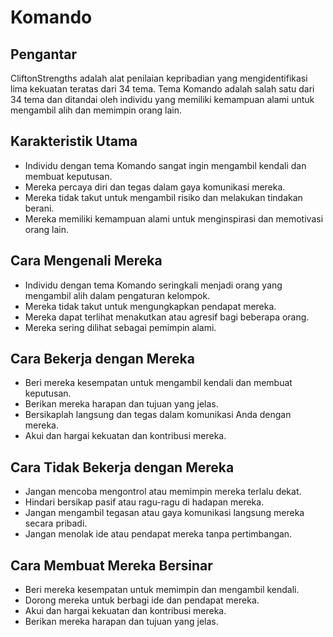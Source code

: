 # Komando

## Pengantar

CliftonStrengths adalah alat penilaian kepribadian yang mengidentifikasi lima kekuatan teratas dari 34 tema. Tema Komando adalah salah satu dari 34 tema dan ditandai oleh individu yang memiliki kemampuan alami untuk mengambil alih dan memimpin orang lain.

## Karakteristik Utama

- Individu dengan tema Komando sangat ingin mengambil kendali dan membuat keputusan.
- Mereka percaya diri dan tegas dalam gaya komunikasi mereka.
- Mereka tidak takut untuk mengambil risiko dan melakukan tindakan berani.
- Mereka memiliki kemampuan alami untuk menginspirasi dan memotivasi orang lain.

## Cara Mengenali Mereka

- Individu dengan tema Komando seringkali menjadi orang yang mengambil alih dalam pengaturan kelompok.
- Mereka tidak takut untuk mengungkapkan pendapat mereka.
- Mereka dapat terlihat menakutkan atau agresif bagi beberapa orang.
- Mereka sering dilihat sebagai pemimpin alami.

## Cara Bekerja dengan Mereka

- Beri mereka kesempatan untuk mengambil kendali dan membuat keputusan.
- Berikan mereka harapan dan tujuan yang jelas.
- Bersikaplah langsung dan tegas dalam komunikasi Anda dengan mereka.
- Akui dan hargai kekuatan dan kontribusi mereka.

## Cara Tidak Bekerja dengan Mereka

- Jangan mencoba mengontrol atau memimpin mereka terlalu dekat.
- Hindari bersikap pasif atau ragu-ragu di hadapan mereka.
- Jangan mengambil tegasan atau gaya komunikasi langsung mereka secara pribadi.
- Jangan menolak ide atau pendapat mereka tanpa pertimbangan.

## Cara Membuat Mereka Bersinar

- Beri mereka kesempatan untuk memimpin dan mengambil kendali.
- Dorong mereka untuk berbagi ide dan pendapat mereka.
- Akui dan hargai kekuatan dan kontribusi mereka.
- Berikan mereka harapan dan tujuan yang jelas.
